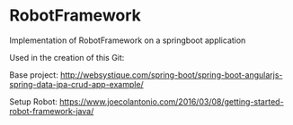 # RobotFramework
Implementation of RobotFramework on a springboot application

Used in the creation of this Git:

Base project:
http://websystique.com/spring-boot/spring-boot-angularjs-spring-data-jpa-crud-app-example/

Setup Robot:
https://www.joecolantonio.com/2016/03/08/getting-started-robot-framework-java/

